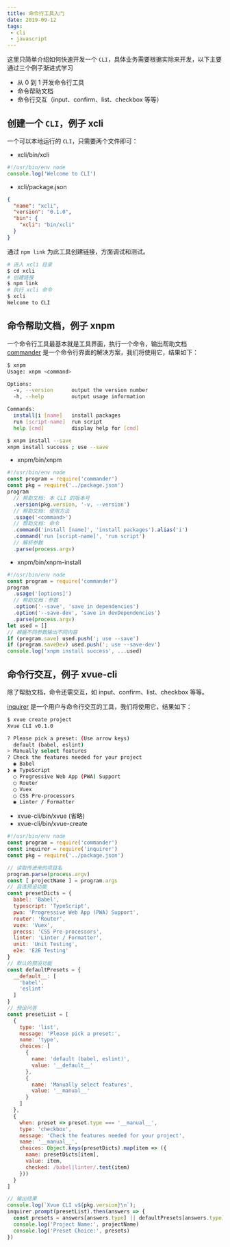 ```yaml
---
title: 命令行工具入门
date: 2019-09-12
tags:
 - cli
 - javascript
---
```


这里只简单介绍如何快速开发一个 `CLI`，具体业务需要根据实际来开发，以下主要通过三个例子渐进式学习

<!-- more -->

- 从 0 到 1 开发命令行工具
- 命令帮助文档
- 命令行交互（input、confirm、list、checkbox 等等）


## 创建一个 `CLI`，例子 xcli

一个可以本地运行的 `CLI`，只需要两个文件即可：

- xcli/bin/xcli

```js
#!/usr/bin/env node
console.log('Welcome to CLI')
```

- xcli/package.json

```json
{
  "name": "xcli",
  "version": "0.1.0",
  "bin": {
    "xcli": "bin/xcli"
  }
}
```

通过 `npm link` 为此工具创建链接，方面调试和测试。

```bash
# 进入 xcli 目录
$ cd xcli
# 创建链接
$ npm link
# 执行 xcli 命令
$ xcli
Welcome to CLI
```

## 命令帮助文档，例子 xnpm

一个命令行工具最基本就是工具界面，执行一个命令，输出帮助文档  
[commander](https://github.com/tj/commander.js#commands) 是一个命令行界面的解决方案，我们将使用它，结果如下：

```bash
$ xnpm 
Usage: xnpm <command>

Options:
  -v, --version      output the version number
  -h, --help         output usage information

Commands:
  install|i [name]   install packages
  run [script-name]  run script
  help [cmd]         display help for [cmd]

$ xnpm install --save
xnpm install success ; use --save
```

- xnpm/bin/xnpm
```js
#!/usr/bin/env node
const program = require('commander')
const pkg = require('../package.json')
program
  // 帮助文档: 本 CLI 的版本号
  .version(pkg.version, '-v, --version')
  // 帮助文档: 使用方法
  .usage('<command>')
  // 帮助文档: 命令
  .command('install [name]', 'install packages').alias('i')
  .command('run [script-name]', 'run script')
  // 解析参数
  .parse(process.argv)
```

- xnpm/bin/xnpm-install

```js
#!/usr/bin/env node
const program = require('commander')
program
  .usage('[options]')
  // 帮助文档：参数
  .option('--save', 'save in dependencies')
  .option('--save-dev', 'save in devDependencies')
  .parse(process.argv)
let used = []
// 根据不同参数输出不同内容
if (program.save) used.push('; use --save')
if (program.saveDev) used.push('; use --save-dev')
console.log('xnpm install success', ...used)
```

## 命令行交互，例子 xvue-cli

除了帮助文档，命令还需交互，如 input、confirm、list、checkbox 等等。

[inquirer](https://github.com/SBoudrias/Inquirer.js) 是一个用户与命令行交互的工具，我们将使用它，结果如下：

```bash
$ xvue create project
Xvue CLI v0.1.0

? Please pick a preset: (Use arrow keys)
  default (babel, eslint)
> Manually select features
? Check the features needed for your project 
  ◉ Babel
❯ ◉ TypeScript
  ◯ Progressive Web App (PWA) Support
  ◯ Router
  ◯ Vuex
  ◯ CSS Pre-processors
  ◉ Linter / Formatter
```

- xvue-cli/bin/xvue (省略)
- xvue-cli/bin/xvue-create
```js
#!/usr/bin/env node
const program = require('commander')
const inquirer = require('inquirer')
const pkg = require('../package.json')

// 读取传进来的项目名
program.parse(process.argv)
const [ projectName ] = program.args
// 自选预设功能
const presetDicts = {
  babel: 'Babel',
  typescript: 'TypeScript',
  pwa: 'Progressive Web App (PWA) Support',
  router: 'Router',
  vuex: 'Vuex',
  precss: 'CSS Pre-processors',
  linter: 'Linter / Formatter',
  unit: 'Unit Testing',
  e2e: 'E2E Testing'
}
// 默认的预设功能
const defaultPresets = {
  __default__: [
    'babel',
    'eslint'
  ]
}
// 预设问答
const presetList = [
  {
    type: 'list',
    message: 'Please pick a preset:',
    name: 'type',
    choices: [
      {
        name: 'default (babel, eslint)',
        value: '__default__'
      },
      {
        name: 'Manually select features',
        value: '__manual__'
      }
    ]
  },
  {
    when: preset => preset.type === '__manual__',
    type: 'checkbox',
    message: 'Check the features needed for your project',
    name: '__manual__',
    choices: Object.keys(presetDicts).map(item => ({
      name: presetDicts[item],
      value: item,
      checked: /babel|linter/.test(item)
    }))
  }
]

// 输出结果
console.log(`Xvue CLI v${pkg.version}\n`);
inquirer.prompt(presetList).then(answers => {
  const presets = answers[answers.type] || defaultPresets[answers.type]
  console.log('Project Name:', projectName)
  console.log('Preset Choice:', presets)
})
```
